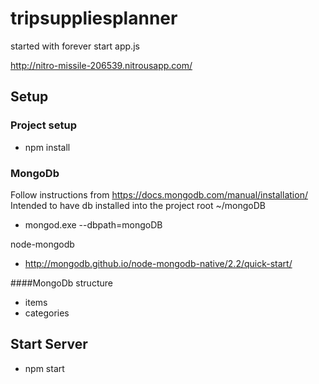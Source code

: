 # tripsuppliesplanner

started with forever start app.js

http://nitro-missile-206539.nitrousapp.com/


## Setup

### Project setup
* npm install

### MongoDb
Follow instructions from <https://docs.mongodb.com/manual/installation/>
Intended to have db installed into the project root ~/mongoDB
* mongod.exe --dbpath=mongoDB

node-mongodb
* http://mongodb.github.io/node-mongodb-native/2.2/quick-start/

####MongoDb structure
* items
* categories


## Start Server
* npm start